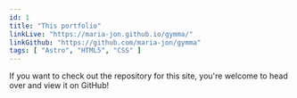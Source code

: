 ```yaml
---
id: 1
title: "This portfolio"
linkLive: "https://maria-jon.github.io/gymma/"
linkGithub: "https://github.com/maria-jon/gymma"
tags: [ "Astro", "HTML5", "CSS" ]
---
```


If you want to check out the repository for this site, you're welcome to head over and view it on GitHub!